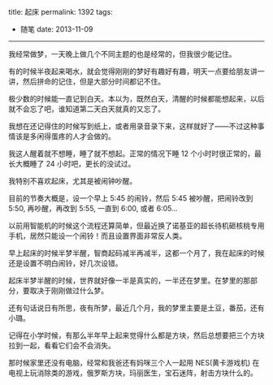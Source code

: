 title: 起床
permalink: 1392
tags:
  - 随笔
date: 2013-11-09
---

我经常做梦，一天晚上做几个不同主题的也是经常的，但我很少能记住。

有的时候半夜起来喝水，就会觉得刚刚的梦好有趣好有趣，明天一点要给朋友讲一讲，然后拼命的记住，但是大部分时间都记不住。

极少数的时候能一直记到白天。本以为，既然白天，清醒的时候都能想起来，以后就不会忘了吧，谁知道第二天白天就真的又忘了。

我想在还记得住的时候写到纸上，或者用录音录下来，这样就好了——不过这种事情该是多闲得蛋疼的人才会做的。

我这人醒着就不想睡，睡了就不想起。正常的情况下睡 12 个小时时很正常的，最长大概睡了 24 小时吧，更长的没试过。

我特别不喜欢起床，尤其是被闹钟吵醒。

目前的节奏大概是，设一个早上 5:45 的闹铃，然后 5:45 被吵醒，把闹铃改到 5:50, 再吵醒，再改到 5:55, 一直到 6:00, 或者 6:05...

以前用智能机的时候这个流程还算简单，但最近换了诺基亚的超长待机砸核桃专用手机，居然只能设一个闹铃！而且设置界面非常反人类。

早上起床的时候半梦半醒，智商起码减半再减半，这都一个月了，我在起床的时候还是设置不明白闹铃，好几次设错。

起床半梦半醒的时候，世界就好像一半是真实的，一半还在梦里。在梦里的那部分，要取决于刚刚做过什么梦。

还有句话说日有所思，夜有所梦，最近几个月，我的梦里主要是土豆，番茄，还有小璐。

记得在小学时候，有那么半年早上起来觉得什么都是方块，然后总想要把三个方块拉到一起，看看它们会不会消失。

那时候家里还没有电脑，经常和我爸还有妈咪三个人一起用 NES(黄卡游戏机) 在电视上玩消除类的游戏，俄罗斯方块，玛丽医生，宝石迷阵，射击方块什么的。
